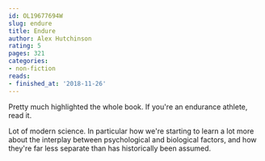 ```yaml
---
id: OL19677694W
slug: endure
title: Endure
author: Alex Hutchinson
rating: 5
pages: 321
categories:
- non-fiction
reads:
- finished_at: '2018-11-26'
---
```

Pretty much highlighted the whole book. If you're an endurance athlete, read it.

Lot of modern science. In particular how we're starting to learn a lot more about the interplay between psychological and biological factors, and how they're far less separate than has historically been assumed.
